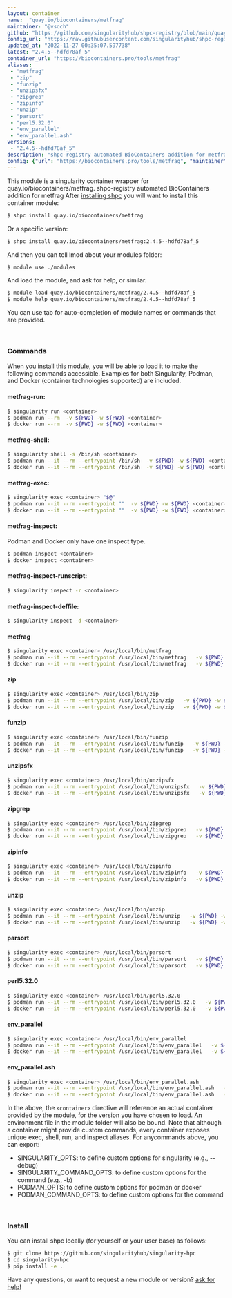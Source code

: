 ```yaml
---
layout: container
name:  "quay.io/biocontainers/metfrag"
maintainer: "@vsoch"
github: "https://github.com/singularityhub/shpc-registry/blob/main/quay.io/biocontainers/metfrag/container.yaml"
config_url: "https://raw.githubusercontent.com/singularityhub/shpc-registry/main/quay.io/biocontainers/metfrag/container.yaml"
updated_at: "2022-11-27 00:35:07.597738"
latest: "2.4.5--hdfd78af_5"
container_url: "https://biocontainers.pro/tools/metfrag"
aliases:
 - "metfrag"
 - "zip"
 - "funzip"
 - "unzipsfx"
 - "zipgrep"
 - "zipinfo"
 - "unzip"
 - "parsort"
 - "perl5.32.0"
 - "env_parallel"
 - "env_parallel.ash"
versions:
 - "2.4.5--hdfd78af_5"
description: "shpc-registry automated BioContainers addition for metfrag"
config: {"url": "https://biocontainers.pro/tools/metfrag", "maintainer": "@vsoch", "description": "shpc-registry automated BioContainers addition for metfrag", "latest": {"2.4.5--hdfd78af_5": "sha256:18639fbb371a91bbd5df0688707c72485596529072e5f176c3756ea08fd6b9af"}, "tags": {"2.4.5--hdfd78af_5": "sha256:18639fbb371a91bbd5df0688707c72485596529072e5f176c3756ea08fd6b9af"}, "docker": "quay.io/biocontainers/metfrag", "aliases": {"metfrag": "/usr/local/bin/metfrag", "zip": "/usr/local/bin/zip", "funzip": "/usr/local/bin/funzip", "unzipsfx": "/usr/local/bin/unzipsfx", "zipgrep": "/usr/local/bin/zipgrep", "zipinfo": "/usr/local/bin/zipinfo", "unzip": "/usr/local/bin/unzip", "parsort": "/usr/local/bin/parsort", "perl5.32.0": "/usr/local/bin/perl5.32.0", "env_parallel": "/usr/local/bin/env_parallel", "env_parallel.ash": "/usr/local/bin/env_parallel.ash"}}
---
```


This module is a singularity container wrapper for quay.io/biocontainers/metfrag.
shpc-registry automated BioContainers addition for metfrag
After [installing shpc](#install) you will want to install this container module:


```bash
$ shpc install quay.io/biocontainers/metfrag
```

Or a specific version:

```bash
$ shpc install quay.io/biocontainers/metfrag:2.4.5--hdfd78af_5
```

And then you can tell lmod about your modules folder:

```bash
$ module use ./modules
```

And load the module, and ask for help, or similar.

```bash
$ module load quay.io/biocontainers/metfrag/2.4.5--hdfd78af_5
$ module help quay.io/biocontainers/metfrag/2.4.5--hdfd78af_5
```

You can use tab for auto-completion of module names or commands that are provided.

<br>

### Commands

When you install this module, you will be able to load it to make the following commands accessible.
Examples for both Singularity, Podman, and Docker (container technologies supported) are included.

#### metfrag-run:

```bash
$ singularity run <container>
$ podman run --rm  -v ${PWD} -w ${PWD} <container>
$ docker run --rm  -v ${PWD} -w ${PWD} <container>
```

#### metfrag-shell:

```bash
$ singularity shell -s /bin/sh <container>
$ podman run --it --rm --entrypoint /bin/sh  -v ${PWD} -w ${PWD} <container>
$ docker run --it --rm --entrypoint /bin/sh  -v ${PWD} -w ${PWD} <container>
```

#### metfrag-exec:

```bash
$ singularity exec <container> "$@"
$ podman run --it --rm --entrypoint ""  -v ${PWD} -w ${PWD} <container> "$@"
$ docker run --it --rm --entrypoint ""  -v ${PWD} -w ${PWD} <container> "$@"
```

#### metfrag-inspect:

Podman and Docker only have one inspect type.

```bash
$ podman inspect <container>
$ docker inspect <container>
```

#### metfrag-inspect-runscript:

```bash
$ singularity inspect -r <container>
```

#### metfrag-inspect-deffile:

```bash
$ singularity inspect -d <container>
```


#### metfrag

```bash
$ singularity exec <container> /usr/local/bin/metfrag
$ podman run --it --rm --entrypoint /usr/local/bin/metfrag   -v ${PWD} -w ${PWD} <container> -c " $@"
$ docker run --it --rm --entrypoint /usr/local/bin/metfrag   -v ${PWD} -w ${PWD} <container> -c " $@"
```


#### zip

```bash
$ singularity exec <container> /usr/local/bin/zip
$ podman run --it --rm --entrypoint /usr/local/bin/zip   -v ${PWD} -w ${PWD} <container> -c " $@"
$ docker run --it --rm --entrypoint /usr/local/bin/zip   -v ${PWD} -w ${PWD} <container> -c " $@"
```


#### funzip

```bash
$ singularity exec <container> /usr/local/bin/funzip
$ podman run --it --rm --entrypoint /usr/local/bin/funzip   -v ${PWD} -w ${PWD} <container> -c " $@"
$ docker run --it --rm --entrypoint /usr/local/bin/funzip   -v ${PWD} -w ${PWD} <container> -c " $@"
```


#### unzipsfx

```bash
$ singularity exec <container> /usr/local/bin/unzipsfx
$ podman run --it --rm --entrypoint /usr/local/bin/unzipsfx   -v ${PWD} -w ${PWD} <container> -c " $@"
$ docker run --it --rm --entrypoint /usr/local/bin/unzipsfx   -v ${PWD} -w ${PWD} <container> -c " $@"
```


#### zipgrep

```bash
$ singularity exec <container> /usr/local/bin/zipgrep
$ podman run --it --rm --entrypoint /usr/local/bin/zipgrep   -v ${PWD} -w ${PWD} <container> -c " $@"
$ docker run --it --rm --entrypoint /usr/local/bin/zipgrep   -v ${PWD} -w ${PWD} <container> -c " $@"
```


#### zipinfo

```bash
$ singularity exec <container> /usr/local/bin/zipinfo
$ podman run --it --rm --entrypoint /usr/local/bin/zipinfo   -v ${PWD} -w ${PWD} <container> -c " $@"
$ docker run --it --rm --entrypoint /usr/local/bin/zipinfo   -v ${PWD} -w ${PWD} <container> -c " $@"
```


#### unzip

```bash
$ singularity exec <container> /usr/local/bin/unzip
$ podman run --it --rm --entrypoint /usr/local/bin/unzip   -v ${PWD} -w ${PWD} <container> -c " $@"
$ docker run --it --rm --entrypoint /usr/local/bin/unzip   -v ${PWD} -w ${PWD} <container> -c " $@"
```


#### parsort

```bash
$ singularity exec <container> /usr/local/bin/parsort
$ podman run --it --rm --entrypoint /usr/local/bin/parsort   -v ${PWD} -w ${PWD} <container> -c " $@"
$ docker run --it --rm --entrypoint /usr/local/bin/parsort   -v ${PWD} -w ${PWD} <container> -c " $@"
```


#### perl5.32.0

```bash
$ singularity exec <container> /usr/local/bin/perl5.32.0
$ podman run --it --rm --entrypoint /usr/local/bin/perl5.32.0   -v ${PWD} -w ${PWD} <container> -c " $@"
$ docker run --it --rm --entrypoint /usr/local/bin/perl5.32.0   -v ${PWD} -w ${PWD} <container> -c " $@"
```


#### env_parallel

```bash
$ singularity exec <container> /usr/local/bin/env_parallel
$ podman run --it --rm --entrypoint /usr/local/bin/env_parallel   -v ${PWD} -w ${PWD} <container> -c " $@"
$ docker run --it --rm --entrypoint /usr/local/bin/env_parallel   -v ${PWD} -w ${PWD} <container> -c " $@"
```


#### env_parallel.ash

```bash
$ singularity exec <container> /usr/local/bin/env_parallel.ash
$ podman run --it --rm --entrypoint /usr/local/bin/env_parallel.ash   -v ${PWD} -w ${PWD} <container> -c " $@"
$ docker run --it --rm --entrypoint /usr/local/bin/env_parallel.ash   -v ${PWD} -w ${PWD} <container> -c " $@"
```



In the above, the `<container>` directive will reference an actual container provided
by the module, for the version you have chosen to load. An environment file in the
module folder will also be bound. Note that although a container
might provide custom commands, every container exposes unique exec, shell, run, and
inspect aliases. For anycommands above, you can export:

 - SINGULARITY_OPTS: to define custom options for singularity (e.g., --debug)
 - SINGULARITY_COMMAND_OPTS: to define custom options for the command (e.g., -b)
 - PODMAN_OPTS: to define custom options for podman or docker
 - PODMAN_COMMAND_OPTS: to define custom options for the command

<br>

### Install

You can install shpc locally (for yourself or your user base) as follows:

```bash
$ git clone https://github.com/singularityhub/singularity-hpc
$ cd singularity-hpc
$ pip install -e .
```

Have any questions, or want to request a new module or version? [ask for help!](https://github.com/singularityhub/singularity-hpc/issues)